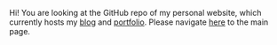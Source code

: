 Hi! You are looking at the GitHub repo of my personal website, which currently hosts my [blog](https://gillianzhaoxz.github.io/web/blog-by-categories/) and [portfolio](https://gillianzhaoxz.github.io/web/my-portfolio/). Please navigate [here](https://gillianzhaoxz.github.io/web/) to the main page.

